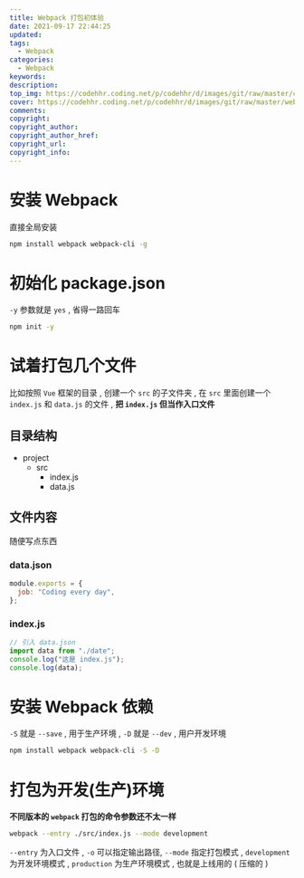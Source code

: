 ```yaml
---
title: Webpack 打包初体验
date: 2021-09-17 22:44:25
updated:
tags:
  - Webpack
categories:
  - Webpack
keywords:
description:
top_img: https://codehhr.coding.net/p/codehhr/d/images/git/raw/master/csslayouts/sunrise.jpg
cover: https://codehhr.coding.net/p/codehhr/d/images/git/raw/master/webpack/logo.jpeg
comments:
copyright:
copyright_author:
copyright_author_href:
copyright_url:
copyright_info:
---
```


# 安装 Webpack

直接全局安装

```bash
npm install webpack webpack-cli -g
```

# 初始化 package.json

`-y` 参数就是 `yes` , 省得一路回车

```bash
npm init -y
```

# 试着打包几个文件

比如按照 `Vue` 框架的目录 , 创建一个 `src` 的子文件夹 , 在 `src` 里面创建一个 `index.js` 和 `data.js` 的文件 , **把 `index.js` 但当作入口文件**

## 目录结构

- project
  - src
    - index.js
    - data.js

## 文件内容

随便写点东西

### data.json

```js
module.exports = {
  job: "Coding every day",
};
```

### index.js

```js
// 引入 data.json
import data from "./date";
console.log("这是 index.js");
console.log(data);
```

# 安装 Webpack 依赖

`-S` 就是 `--save` , 用于生产环境 , `-D` 就是 `--dev` , 用户开发环境

```bash
npm install webpack webpack-cli -S -D
```

# 打包为开发(生产)环境

**不同版本的 `webpack` 打包的命令参数还不太一样**

```bash
webpack --entry ./src/index.js --mode development
```

`--entry` 为入口文件 , `-o` 可以指定输出路径, `--mode` 指定打包模式 , `development` 为开发环境模式 , `production` 为生产环境模式 , 也就是上线用的 ( 压缩的 )
